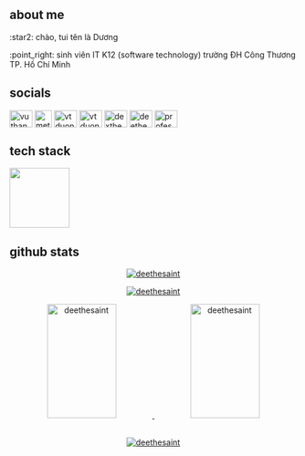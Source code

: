 ## about me
<p>:star2: chào, tui tên là Dương</p>
<p>:point_right: sinh viên IT K12 (software technology) trường ĐH Công Thương TP. Hồ Chí Minh</p>
<!-- <p>:book: Đang học: Laravel, Java Socket, Java Multi-threading (Netty)</p> -->
<!-- <p align="left"> <img src="https://komarev.com/ghpvc/?username=deethesaint&label=Profile%20views&color=1EC2DB&style=for-the-badge&abbreviated=true" alt="deethesaint" /> </p> -->

## socials
<p align="left">
<a href="https://fb.com/vuthanhdu0ng" target="blank"><img align="center" src="https://raw.githubusercontent.com/rahuldkjain/github-profile-readme-generator/master/src/images/icons/Social/facebook.svg" alt="vuthanhdu0ng" height="30" width="40" /></a>
<a href="https://steamcommunity.com/profiles/76561199560297622/" target="blank"><img align="center" src="https://upload.wikimedia.org/wikipedia/commons/thumb/8/83/Steam_icon_logo.svg/512px-Steam_icon_logo.svg.png" alt="methamphetamine" height="30" width="30"/></a>
<a href="https://discord.gg/5KbZktwZqy" target="blank"><img align="center" src="https://raw.githubusercontent.com/rahuldkjain/github-profile-readme-generator/master/src/images/icons/Social/discord.svg" alt="vtduong" height="30" width="40" /></a>
<a href="https://www.hackerrank.com/vtduong0912" target="blank"><img align="center" src="https://raw.githubusercontent.com/rahuldkjain/github-profile-readme-generator/master/src/images/icons/Social/hackerrank.svg" alt="vtduong0912" height="30" width="40" /></a>
<a href="https://www.leetcode.com/dexthenext" target="blank"><img align="center" src="https://raw.githubusercontent.com/rahuldkjain/github-profile-readme-generator/master/src/images/icons/Social/leet-code.svg" alt="dexthenext" height="30" width="40" /></a>
<a href="https://dev.to/deethesaint" target="blank"><img align="center" src="https://raw.githubusercontent.com/rahuldkjain/github-profile-readme-generator/master/src/images/icons/Social/devto.svg" alt="deethesaint" height="30" width="40" /></a>
<a href="https://stackoverflow.com/users/18998302/professor-d" target="blank"><img align="center" src="https://raw.githubusercontent.com/rahuldkjain/github-profile-readme-generator/master/src/images/icons/Social/stack-overflow.svg" alt="professor-d" height="30" width="40" /></a>
</p>

## tech stack

<p align="left">
  <img src="https://skillicons.dev/icons?i=c,cpp,cs,dotnet,go,py,java,php,js,html,css,sass,laravel,less,heroku,vercel,firebase,mongodb,sqlite,mysql,redis,jquery,nextjs,npm,symfony,postgres,vue,react,electron,tailwind,bootstrap,notion,ps,figma,git,vscode,androidstudio,flutter,eclipse,visualstudio,windows,redis,unity" height="105px">
</p>

## github stats

<p align="center">
  <a href="https://github.com/deethesaint">
    <img src="https://github-readme-streak-stats.herokuapp.com/?user=deethesaint&theme=react&hide_border=true" alt="deethesaint"/>
  </a>
</p>
<p align="center">
  <a href="https://github.com/deethesaint">
    <img src="http://github-profile-summary-cards.vercel.app/api/cards/profile-details?username=deethesaint&theme=react&" alt="deethesaint"/>
  </a>
</p>
<div width="100%" align="center">
  <a href="https://github.com/deethesaint">
    <img alt="deethesaint" src="https://github-readme-stats.vercel.app/api?username=deethesaint&theme=react&hide_border=true" width="49%" height="200px"/>
  </a>
  <a href="https://github.com/deethesaint">
    <img alt="deethesaint" src="https://denvercoder1-github-readme-stats.vercel.app/api/top-langs/?username=deethesaint&langs_count=8&layout=compact&theme=react&hide_border=true" width="49%" height="200px"/>
  </a>
</div>
<br/>
<p align="center">
  <a href="https://github.com/deethesaint">
    <img src="https://github-readme-stats.vercel.app/api/wakatime?username=deethesaint&theme=react" alt="deethesaint">
  </a>
</p>
